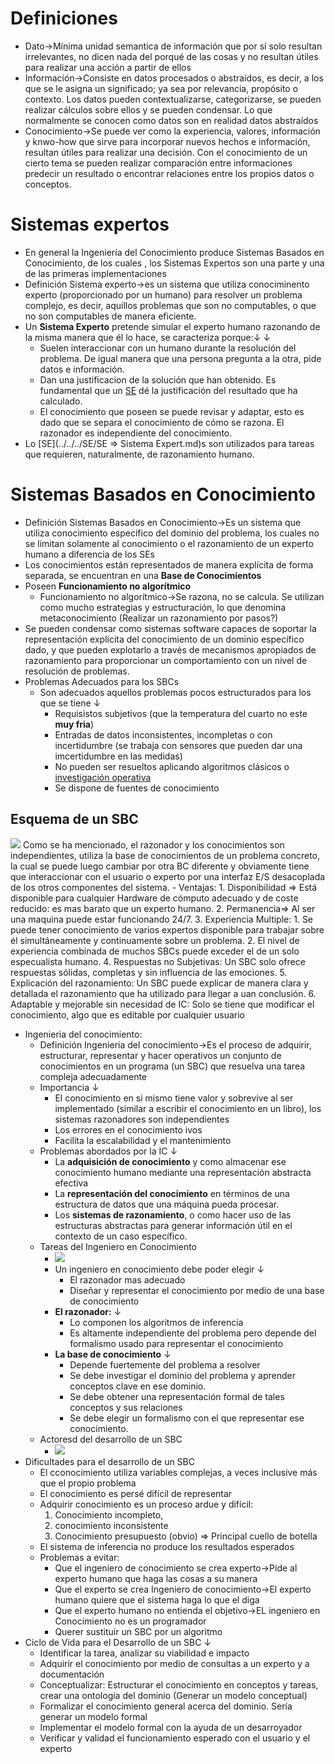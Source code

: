 # Definiciones
- Dato→Mínima unidad semantica de información que por sí solo resultan irrelevantes, no dicen nada del porqué de las cosas y no resultan útiles para realizar una acción a partir de ellos
- Información→Consiste en datos procesados o abstraídos, es decir, a los que se le asigna un significado; ya sea por relevancia, propósito o contexto. Los datos pueden contextualizarse, categorizarse, se pueden realizar cálculos sobre ellos y se pueden condensar. Lo que normalmente se conocen como datos son en realidad datos abstraídos
- Conocimiento→Se puede ver como la experiencia, valores, información y knwo-how que sirve para incorporar nuevos hechos e información, resultan útiles para realizar una decisión. Con el conocimiento de un cierto tema se pueden realizar comparación entre informaciones predecir un resultado o encontrar relaciones entre los propios datos o conceptos. 


# Sistemas expertos
- En general la Ingeniería del Conocimiento produce Sistemas Basados en Conocimiento, de los cuales , los Sistemas Expertos son una parte y una de las primeras implementaciones
- Definición Sistema experto→es un sistema que utiliza conociminento experto (proporcionado por un humano) para resolver un problema complejo, es decir, aquillos problemas que son no computables, o que no son computables de manera eficiente.
- Un **Sistema Experto** pretende simular el experto humano razonando de la misma manera que él lo hace, se caracteriza porque:↓ ↓ 
	- Suelen interaccionar con un humano durante la resolución del problema. De igual manera que una persona pregunta a la otra, pide datos e información.
	- Dan una justificacion de la solución que han obtenido. Es fundamental que un [SE](../../../SE.md) dé la justificación del resultado que ha calculado.
	- El conocimiento que poseen se puede revisar y adaptar, esto es dado que se separa el conocimiento de cómo se razona. El razonador es independiente del conocimiento.
- Lo [SE](../../../SE/SE ⇒ Sistema Expert.md)s son utilizados para tareas que requieren, naturalmente, de razonamiento humano.


# Sistemas Basados en Conocimiento
- Definición Sistemas Basados en Conocimiento→Es un sistema que utiliza conocimiento específico del dominio del problema, los cuales no se limitan solamente al conocimiento o el razonamiento de un experto humano a diferencia de los SEs 
- Los conocimientos están representados de manera explícita de forma separada, se encuentran en una **Base de Conocimientos**
- Poseen **Funcionamiento no algorítmico**
	- Funcionamiento no algorítmico→Se razona, no se calcula. Se utilizan como mucho estrategias y estructuración, lo que denomina metaconocimiento (Realizar un razonamiento por pasos?)
- Se pueden condensar como sistemas software capaces de soportar la representación explícita del conocimiento de un dominio específico dado, y que pueden explotarlo a través de mecanismos apropiados de razonamiento para proporcionar un comportamiento con un nivel de resolución de problemas.
- Problemas Adecuados para los SBCs
	- Son adecuados aquellos problemas pocos estructurados para los que se tiene ↓ 
		- Requisistos subjetivos (que la temperatura del cuarto no este **muy fria**)
		- Entradas de datos inconsistentes, incompletas o con incertidumbre (se trabaja con sensores que pueden dar una imcertidumbre en las medidas)
		- No pueden ser resueltos aplicando algoritmos clásicos o [investigación operativa](https://www.questionpro.com/blog/es/investigacion-operativa/) 
		- Se dispone de fuentes de conocimiento

## Esquema de un SBC
![](https://remnote-user-data.s3.amazonaws.com/CnUucdG6ZPFdo1cmA4_xZ-6_hfuxOk3G76qTjiID9kwpS9aOqjOuAz9-qJdjKxcme6P6zjeY2m8ncCo5GPoXz4sSxePxXZZqmqbevi2rkvkIkGqNdmjx2lQo4tj8wFGv.png)
 Como se ha mencionado, el razonador y los conocimientos son independientes, utiliza la base de conocimientos de un problema concreto, la cual se puede luego cambiar por otra BC diferente y obviamente tiene que interaccionar con el usuario o experto por una interfaz E/S desacoplada de los otros componentes del sistema.
    - Ventajas:
        1. Disponibilidad  ⇒ Está disponible para cualquier Hardware de cómputo adecuado y de coste reducido: es mas barato que un experto humano.
        2. Permanencia⇒ Al ser una maquina puede estar funcionando 24/7.
        3. Experiencia Multiple:
            1. Se puede tener conocimiento de varios expertos disponible para trabajar sobre él simultáneamente y continuamente sobre un problema.
            2. El nivel de experiencia combinada de muchos SBCs puede exceder el de un solo especualista humano.
        4. Respuestas no Subjetivas: Un SBC solo ofrece respuestas sólidas, completas y sin influencia de las emociones.
        5. Explicación del razonamiento: Un SBC puede explicar de manera clara y detallada el razonamiento que ha utilizado para llegar a uan conclusión.
        6. Adaptable y mejorable sin necesidad de IC: Solo se tiene que modificar el conocimiento, algo que es editable por cualquier usuario
- Ingenieria del conocimiento:
    - Definición Ingenieria del conocimiento→Es el proceso de adquirir, estructurar, representar y hacer operativos un conjunto de conocimientos en un programa (un SBC) que resuelva una tarea compleja adecuadamente 
    - Importancia ↓ 
        - El conocimiento en si mismo tiene valor y sobrevive al ser implementado (similar a escribir el conocimiento en un libro), los sistemas razonadores son independientes 
        - Los errores en el conocimiento ivos
        - Facilita la escalabilidad y el mantenimiento
    - Problemas abordados por la IC ↓ 
        - La **adquisición de conocimiento** y como almacenar ese conocimiento humano mediante una representación abstracta efectiva
        - La **representación del conocimiento** en términos de una estructura de datos que una máquina pueda procesar.
        - Los **sistemas de razonamiento**, o como hacer uso de las estructuras abstractas para generar información útil en el contexto de un caso específico.
    - Tareas del Ingeniero en Conocimiento
        - ![](https://remnote-user-data.s3.amazonaws.com/DIewGJRjFtQ_IVy4ywmvCO73D5p8oAdk0TxaOIqb8vvFpKXe0zu-Pz8lZbHI08mcUIryIvuarhNuBTf3ND_BrojjPBGqhCck4Wlr4CPP2Vgqb7MFCwhjLr2RP9dtdzJx.png) 
        - Un ingeniero en conocimiento debe poder elegir ↓ 
            - El razonador mas adecuado
            - Diseñar y representar el conocimiento por medio de una base de conocimiento
        - **El razonador:** ↓ 
            - Lo componen los algoritmos de inferencia
            - Es altamente independiente del problema pero depende del formalismo usado para representar el conocimiento
        - **La base de conocimiento** ↓ 
            - Depende fuertemente del problema a resolver
            - Se debe investigar el dominio del problema y aprender conceptos clave en ese dominio.
            - Se debe obtener una representación formal de tales conceptos y sus relaciones
            - Se debe elegir un formalismo con el que representar ese conocimiento.
    - Actoresd del desarrollo de un SBC
        - ![](https://remnote-user-data.s3.amazonaws.com/j_yzu_cERf_VZ_hYt6O_XUWh5kyzKLblo1BR4Ea142UT9m3J7QTxWQTnzL48OZW3zHowmniL18o4OPq1XaB8scsTssZnanb3DUSOy8_H6gcmE5X7nXCrIwEFO5-ZiPdH.png) 
- Dificultades para el desarrollo de un SBC
    - El cconocimiento utiliza variables complejas, a veces inclusive más que el propio problema
    - El conocimiento es persé difícil de representar
    - Adquirir conocimiento es un proceso ardue y difícil: 
        1. Conocimiento incompleto, 
        2. conocimiento inconsistente 
        3. Conocimiento presupuesto (obvio) ⇒ Principal cuello de botella
    - El sistema de inferencia no produce los resultados esperados
    - Problemas a evitar:
        - Que el ingeniero de conocimiento se crea experto→Pide al experto humano que haga las cosas a su manera
        - Que el experto se crea Ingeniero de conocimiento→El experto humano quiere que el sistema haga lo que el diga
        - Que el experto humano no entienda el objetivo→EL ingeniero en Conocimiento no es un programador 
        - Querer sustituir un SBC por un algoritmo
- Ciclo de Vida para el Desarrollo de un SBC ↓ 
    - Identificar la tarea, analizar su viabilidad e impacto
    - Adquirir el conocimiento por medio de consultas a un experto y a documentación
    - Conceptualizar: Estructurar el conocimiento en conceptos y tareas, crear una ontología del dominio (Generar un modelo conceptual)
    - Formalizar el conocimiento general acerca del dominio. Sería generar un modelo formal
    - Implementar el modelo formal con la ayuda de un desarroyador
    - Verificar y validad el funcionamiento esperado con el usuario y el experto
